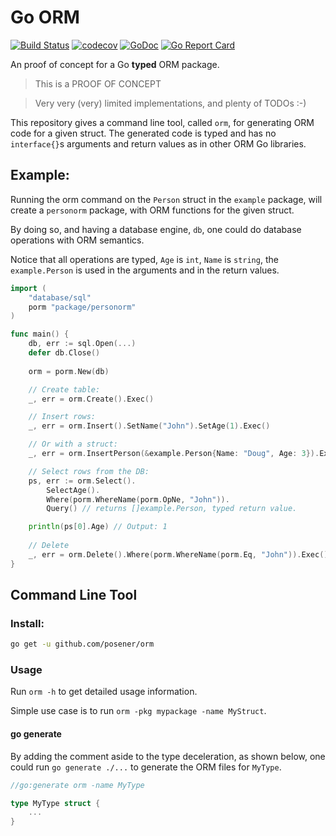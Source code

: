 # Go ORM

[![Build Status](https://travis-ci.org/posener/orm.svg?branch=master)](https://travis-ci.org/posener/orm)
[![codecov](https://codecov.io/gh/posener/orm/branch/master/graph/badge.svg)](https://codecov.io/gh/posener/orm)
[![GoDoc](https://godoc.org/github.com/posener/orm?status.svg)](http://godoc.org/github.com/posener/orm)
[![Go Report Card](https://goreportcard.com/badge/github.com/posener/orm)](https://goreportcard.com/report/github.com/posener/orm)

An proof of concept for a Go **typed** ORM package.

> This is a PROOF OF CONCEPT

> Very very (very) limited implementations, and plenty of TODOs :-)

This repository gives a command line tool, called `orm`, for generating
ORM code for a given struct. The generated code is typed and has no `interface{}`s arguments
and return values as in other ORM Go libraries.

## Example:

Running the orm command on the `Person` struct in the `example` package, will create a `personorm` package, with
ORM functions for the given struct.

By doing so, and having a database engine, `db`, one could do database operations with
ORM semantics.

Notice that all operations are typed, `Age` is `int`, `Name` is `string`, the `example.Person`
is used in the arguments and in the return values.

```go
import (
	"database/sql"
	porm "package/personorm"
)

func main() {
    db, err := sql.Open(...)
    defer db.Close()
    
    orm = porm.New(db)

    // Create table:
    _, err = orm.Create().Exec()

    // Insert rows:
    _, err = orm.Insert().SetName("John").SetAge(1).Exec()

    // Or with a struct:
    _, err = orm.InsertPerson(&example.Person{Name: "Doug", Age: 3}).Exec()

    // Select rows from the DB:
    ps, err := orm.Select().
    	SelectAge().
        Where(porm.WhereName(porm.OpNe, "John")).
        Query() // returns []example.Person, typed return value.

    println(ps[0].Age) // Output: 1
    
    // Delete
    _, err = orm.Delete().Where(porm.WhereName(porm.Eq, "John")).Exec()
}
```

## Command Line Tool

### Install:

```bash
go get -u github.com/posener/orm
```

### Usage

Run `orm -h` to get detailed usage information.

Simple use case is to run `orm -pkg mypackage -name MyStruct`.

#### go generate

By adding the comment aside to the type deceleration, as shown below, one could run `go generate ./...`
to generate the ORM files for `MyType`.

```go
//go:generate orm -name MyType

type MyType struct {
	...
}
```
